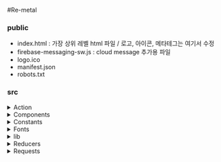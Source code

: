 #Re-metal

### public
- index.html : 가장 상위 레벨 html 파일 / 로고, 아이콘, 메타테그는 여기서 수정
- firebase-messaging-sw.js : cloud message 추가용 파일
- logo.ico
- manifest.json
- robots.txt



### src
<details>
    <summary>
        Action
    </summary>

- index
- contract (계약 관련)
- data
- display
- help-center
- tempData
- user
- utils

</details>

<details>
    <summary>
        Components
    </summary>

- Alarm 
- FindId
- FindPassword
- FloatTable : 메인페이지 우측 거래내역 표시 테이블
- Footer
- Guide : 서비스 가이드, 가격가이드 페이지
- Header
- HelpCenter : 고객센터 3종
- InnerComponents : 버튼, 페이지 파이틀 등 반복 사용하는 작은 컴포넌트 모음
- Join
- Main
- Marker : 메인페이지 지도위에 표시되는 마커
- Modals : 각종 모달 모음 (store.display.displayModalName 에서 지정된 모달 표시. 빈 스트링이면 모달 감춤)
- MyPage
- Nav
- Payment : 결제 페이지 관련
- Sidebar

</details>

<details>
    <summary>
        Constants
    </summary>

- fcm.js : firebase config 
- index.js : Redux 및 api 요청용 상수 모음
</details>

<details>
    <summary>
        Fonts
    </summary>
</details>

<details>
    <summary>
        lib
    </summary>

- localStorage.js/ SessionStorage.js : 브라우저 로컬/세션 스토리지용 method
- MakeContractPdf.js : 물품공급계약서 생성용 파일. original/copy 2본 생성하고 original 만 디피함
- utils.js :  (파일 내 주석 참고)
</details>

<details>
    <summary>
        Reducers
    </summary>

Action 과 파일 이름 일치하는 각각의 reducer 파일
</details>

<details>
    <summary>
        Requests
    </summary>
 각 페이지 or 기능별 Api 요청 파일들

- alarm
- contract
- data
- deal
- help-center
- payment
- user
- user-join
- utils




</details>
